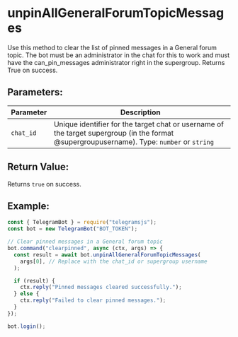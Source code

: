 # unpinAllGeneralForumTopicMessages

Use this method to clear the list of pinned messages in a General forum topic. The bot must be an administrator in the chat for this to work and must have the can_pin_messages administrator right in the supergroup. Returns True on success.

## Parameters:

| Parameter | Description                                                                                                                                |
| --------- | ------------------------------------------------------------------------------------------------------------------------------------------ |
| `chat_id` | Unique identifier for the target chat or username of the target supergroup (in the format @supergroupusername). Type: `number` or `string` |

## Return Value:

Returns `true` on success.

## Example:

```javascript
const { TelegramBot } = require("telegramsjs");
const bot = new TelegramBot("BOT_TOKEN");

// Clear pinned messages in a General forum topic
bot.command("clearpinned", async (ctx, args) => {
  const result = await bot.unpinAllGeneralForumTopicMessages(
    args[0], // Replace with the chat_id or supergroup username
  );

  if (result) {
    ctx.reply("Pinned messages cleared successfully.");
  } else {
    ctx.reply("Failed to clear pinned messages.");
  }
});

bot.login();
```
